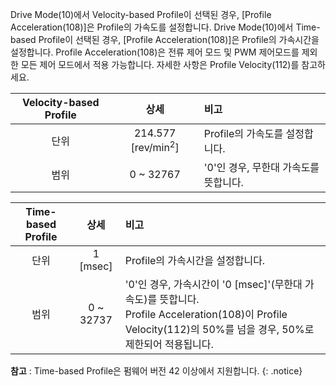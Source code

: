 
Drive Mode(10)에서 Velocity-based Profile이 선택된 경우, [Profile Acceleration(108)]은 Profile의 가속도를 설정합니다.
Drive Mode(10)에서 Time-based Profile이 선택된 경우, [Profile Acceleration(108)]은 Profile의 가속시간을 설정합니다.
Profile Acceleration(108)은 전류 제어 모드 및 PWM 제어모드를 제외한 모든 제어 모드에서 적용 가능합니다. 자세한 사항은 Profile Velocity(112)를 참고하세요.

| Velocity-based Profile | 상세                          | 비고                                                                                                                                                          |
| :--------------------: | :---------------------------: | :------------------------------------------------------------------------------------------------------------------------------------------------------------ |
| 단위                   | 214.577 [rev/min<sup>2</sup>] | Profile의 가속도를 설정합니다.                                                                                                                                |
| 범위                   | 0 ~ 32767                     | '0'인 경우, 무한대 가속도를 뜻합니다.                                                                                                                         |

| Time-based Profile     | 상세                          | 비고                                                                                                                                                          |
| :--------------------: | :---------------------------: | :------------------------------------------------------------------------------------------------------------------------------------------------------------ |
| 단위                   | 1 [msec]                      | Profile의 가속시간을 설정합니다.                                                                                                                              |
| 범위                   | 0 ~ 32737                     | '0'인 경우, 가속시간이 '0 [msec]'(무한대 가속도)를 뜻합니다.<br>Profile Acceleration(108)이 Profile Velocity(112)의 50%를 넘을 경우, 50%로 제한되어 적용됩니다. |

**참고** : Time-based Profile은 펌웨어 버전 42 이상에서 지원합니다.
{: .notice}
